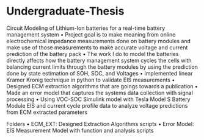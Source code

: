 # Undergraduate-Thesis

Circuit Modeling of Lithium-Ion batteries for a real-time battery management system
• Project goal is to make meaning from online electrochemical impedance measurements done on battery modules and make use of those measurements to make accurate voltage and current prediction of the battery pack
• The work I do to model the batteries directly affects how the battery management system cycles the cells with balancing current limits through the battery modules by using the prediction done by state estimation of SOH, SOC, and Voltages
• Implemented linear Kramer Kronig technique in python to validate EIS measurements
• Designed ECM extraction algorithms that are goings towards a publication
• Made an error model that captures the systems data collection with signal processing
• Using VOC-SOC Simulink model with Tesla Model S Battery Module EIS and current cycle profile data to analyze voltage predictions from ECM extracted parameters

Folders
• ECM_EXT: Designed Extraction Algorithms scripts
• Error Model: EIS Measurement Model with function and analysis scripts
